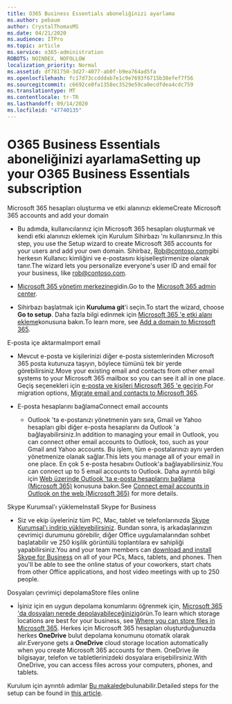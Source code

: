 ```yaml
---
title: O365 Business Essentials aboneliğinizi ayarlama
ms.author: pebaum
author: CrystalThomasMS
ms.date: 04/21/2020
ms.audience: ITPro
ms.topic: article
ms.service: o365-administration
ROBOTS: NOINDEX, NOFOLLOW
localization_priority: Normal
ms.assetid: df781750-3d27-4077-ab0f-b9ea764ad5fa
ms.openlocfilehash: fc17d73ccdddab7e1c9e7693f6715b38efef7f56
ms.sourcegitcommit: c6692ce0fa1358ec3529e59ca0ecdfdea4cdc759
ms.translationtype: MT
ms.contentlocale: tr-TR
ms.lasthandoff: 09/14/2020
ms.locfileid: "47740135"
---
```

# <a name="setting-up-your-o365-business-essentials-subscription"></a><span data-ttu-id="75d40-102">O365 Business Essentials aboneliğinizi ayarlama</span><span class="sxs-lookup"><span data-stu-id="75d40-102">Setting up your O365 Business Essentials subscription</span></span>

<span data-ttu-id="75d40-103">Microsoft 365 hesapları oluşturma ve etki alanınızı ekleme</span><span class="sxs-lookup"><span data-stu-id="75d40-103">Create Microsoft 365 accounts and add your domain</span></span>
  
- <span data-ttu-id="75d40-104">Bu adımda, kullanıcılarınız için Microsoft 365 hesapları oluşturmak ve kendi etki alanınızı eklemek için Kurulum Sihirbazı 'nı kullanırsınız.</span><span class="sxs-lookup"><span data-stu-id="75d40-104">In this step, you use the Setup wizard to create Microsoft 365 accounts for your users and add your own domain.</span></span> <span data-ttu-id="75d40-105">Sihirbaz, [Rob@contoso.com](mailto:rob@contoso.com)gibi herkesın Kullanıcı kimliğini ve e-postasını kişiselleştirmenize olanak tanır.</span><span class="sxs-lookup"><span data-stu-id="75d40-105">The wizard lets you personalize everyone's user ID and email for your business, like [rob@contoso.com](mailto:rob@contoso.com).</span></span>
    
- <span data-ttu-id="75d40-106">[Microsoft 365 yönetim merkezine](https://login.partner.microsoftonline.cn/)gidin.</span><span class="sxs-lookup"><span data-stu-id="75d40-106">Go to the [Microsoft 365 admin center](https://login.partner.microsoftonline.cn/).</span></span>
    
- <span data-ttu-id="75d40-107">Sihirbazı başlatmak için **Kuruluma git**'i seçin.</span><span class="sxs-lookup"><span data-stu-id="75d40-107">To start the wizard, choose **Go to setup**.</span></span> <span data-ttu-id="75d40-108">Daha fazla bilgi edinmek için [Microsoft 365 'e etki alanı ekleme](https://docs.microsoft.com/microsoft-365/admin/setup/add-domain)konusuna bakın.</span><span class="sxs-lookup"><span data-stu-id="75d40-108">To learn more, see [Add a domain to Microsoft 365](https://docs.microsoft.com/microsoft-365/admin/setup/add-domain).</span></span>
    
<span data-ttu-id="75d40-109">E-posta içe aktarma</span><span class="sxs-lookup"><span data-stu-id="75d40-109">Import email</span></span>
  
- <span data-ttu-id="75d40-110">Mevcut e-posta ve kişilerinizi diğer e-posta sistemlerinden Microsoft 365 posta kutunuza taşıyın, böylece tümünü tek bir yerde görebilirsiniz.</span><span class="sxs-lookup"><span data-stu-id="75d40-110">Move your existing email and contacts from other email systems to your Microsoft 365 mailbox so you can see it all in one place.</span></span> <span data-ttu-id="75d40-111">Geçiş seçenekleri için [e-posta ve kişileri Microsoft 365 'e geçirin](https://docs.microsoft.com/microsoft-365/admin/setup/migrate-email-and-contacts-admin).</span><span class="sxs-lookup"><span data-stu-id="75d40-111">For migration options, [Migrate email and contacts to Microsoft 365](https://docs.microsoft.com/microsoft-365/admin/setup/migrate-email-and-contacts-admin).</span></span>
    
- <span data-ttu-id="75d40-112">E-posta hesaplarını bağlama</span><span class="sxs-lookup"><span data-stu-id="75d40-112">Connect email accounts</span></span>
    
  - <span data-ttu-id="75d40-113">Outlook 'ta e-postanızı yönetmenin yanı sıra, Gmail ve Yahoo hesapları gibi diğer e-posta hesaplarını da Outlook 'a bağlayabilirsiniz.</span><span class="sxs-lookup"><span data-stu-id="75d40-113">In addition to managing your email in Outlook, you can connect other email accounts to Outlook, too, such as your Gmail and Yahoo accounts.</span></span> <span data-ttu-id="75d40-114">Bu işlem, tüm e-postalarınızı aynı yerden yönetmenize olanak sağlar.</span><span class="sxs-lookup"><span data-stu-id="75d40-114">This lets you manage all of your email in one place.</span></span> <span data-ttu-id="75d40-115">En çok 5 e-posta hesabını Outlook'a bağlayabilirsiniz.</span><span class="sxs-lookup"><span data-stu-id="75d40-115">You can connect up to 5 email accounts to Outlook.</span></span> <span data-ttu-id="75d40-116">Daha ayrıntılı bilgi için [Web üzerinde Outlook 'ta e-posta hesaplarını bağlama (Microsoft 365)](https://support.office.com/Article/Connect-email-accounts-in-Outlook-on-the-web-Office-365-d7012ff0-924f-4f78-8aca-c3912d886c4d) konusuna bakın.</span><span class="sxs-lookup"><span data-stu-id="75d40-116">See [Connect email accounts in Outlook on the web (Microsoft 365)](https://support.office.com/Article/Connect-email-accounts-in-Outlook-on-the-web-Office-365-d7012ff0-924f-4f78-8aca-c3912d886c4d) for more details.</span></span> 
    
<span data-ttu-id="75d40-117">Skype Kurumsal'ı yükleme</span><span class="sxs-lookup"><span data-stu-id="75d40-117">Install Skype for Business</span></span>
  
- <span data-ttu-id="75d40-p105">Siz ve ekip üyeleriniz tüm PC, Mac, tablet ve telefonlarınızda [Skype Kurumsal'ı indirip yükleyebilirsiniz](https://support.office.com/Article/download-and-install-Skype-for-Business-8a0d4da8-9d58-44f9-9759-5c8f340cb3fb). Bundan sonra, iş arkadaşlarınızın çevrimiçi durumunu görebilir, diğer Office uygulamalarından sohbet başlatabilir ve 250 kişilik görüntülü toplantılara ev sahipliği yapabilirsiniz.</span><span class="sxs-lookup"><span data-stu-id="75d40-p105">You and your team members can [download and install Skype for Business](https://support.office.com/Article/download-and-install-Skype-for-Business-8a0d4da8-9d58-44f9-9759-5c8f340cb3fb) on all of your PCs, Macs, tablets, and phones. Then you'll be able to see the online status of your coworkers, start chats from other Office applications, and host video meetings with up to 250 people.</span></span> 
    
<span data-ttu-id="75d40-120">Dosyaları çevrimiçi depolama</span><span class="sxs-lookup"><span data-stu-id="75d40-120">Store files online</span></span>
  
- <span data-ttu-id="75d40-121">İşiniz için en uygun depolama konumlarını öğrenmek için, [Microsoft 365 'da dosyaları nerede depolayabileceğinizi](https://support.office.com/article/c7c20284-bc94-47f4-9728-d28e9daf0790.aspx)görün.</span><span class="sxs-lookup"><span data-stu-id="75d40-121">To learn which storage locations are best for your business, see [Where you can store files in Microsoft 365](https://support.office.com/article/c7c20284-bc94-47f4-9728-d28e9daf0790.aspx).</span></span> <span data-ttu-id="75d40-122">Herkes için Microsoft 365 hesapları oluşturduğunuzda herkes **OneDrive** bulut depolama konumunu otomatik olarak alır.</span><span class="sxs-lookup"><span data-stu-id="75d40-122">Everyone gets a **OneDrive** cloud storage location automatically when you create Microsoft 365 accounts for them.</span></span> <span data-ttu-id="75d40-123">OneDrive ile bilgisayar, telefon ve tabletlerinizdeki dosyalara erişebilirsiniz.</span><span class="sxs-lookup"><span data-stu-id="75d40-123">With OneDrive, you can access files across your computers, phones, and tablets.</span></span> 
    
<span data-ttu-id="75d40-124">Kurulum için ayrıntılı adımlar [Bu makalede](https://docs.microsoft.com/microsoft-365/admin/setup/setup)bulunabilir.</span><span class="sxs-lookup"><span data-stu-id="75d40-124">Detailed steps for the setup can be found in [this article](https://docs.microsoft.com/microsoft-365/admin/setup/setup).</span></span>
  

